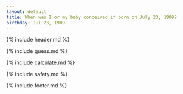 ```yaml
---
layout: default
title: When was I or my baby conceived if born on July 23, 1909?
birthday: Jul 23, 1909
---
```


{% include header.md %}

{% include guess.md %}

{% include calculate.md %}

{% include safety.md %}

{% include footer.md %}



